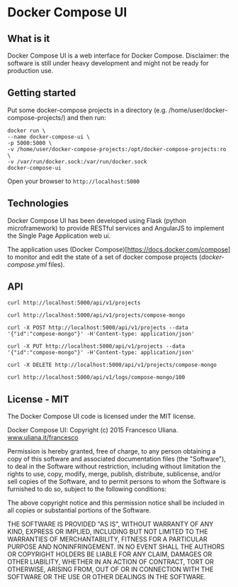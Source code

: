 # Docker Compose UI

## What is it

Docker Compose UI is a web interface for Docker Compose.
Disclaimer: the software is still under heavy development and might not be ready for production use.

## Getting started

Put some docker-compose projects in a directory (e.g. /home/user/docker-compose-projects/) and then run:

    docker run \
    --name docker-compose-ui \
    -p 5000:5000 \
    -v /home/user/docker-compose-projects:/opt/docker-compose-projects:ro \
    -v /var/run/docker.sock:/var/run/docker.sock
    docker-compose-ui

Open your browser to `http://localhost:5000`

## Technologies

Docker Compose UI has been developed using Flask (python microframework) to provide RESTful services and AngularJS to implement the Single Page Application web ui.

The application uses (Docker Compose)[https://docs.docker.com/compose] to monitor and edit the state of a set of docker compose projects (*docker-compose.yml* files).


## API

    curl http://localhost:5000/api/v1/projects

    curl http://localhost:5000/api/v1/projects/compose-mongo

    curl -X POST http://localhost:5000/api/v1/projects --data '{"id":"compose-mongo"}' -H'Content-type: application/json'

    curl -X PUT http://localhost:5000/api/v1/projects --data '{"id":"compose-mongo"}' -H'Content-type: application/json'

    curl -X DELETE http://localhost:5000/api/v1/projects/compose-mongo

    curl http://localhost:5000/api/v1/logs/compose-mongo/100


## License - MIT

The Docker Compose UI code is licensed under the MIT license.

Docker Compose UI: Copyright (c) 2015 Francesco Uliana. www.uliana.it/francesco

Permission is hereby granted, free of charge, to any person obtaining a copy
of this software and associated documentation files (the "Software"), to deal
in the Software without restriction, including without limitation the rights
to use, copy, modify, merge, publish, distribute, sublicense, and/or sell
copies of the Software, and to permit persons to whom the Software is
furnished to do so, subject to the following conditions:

The above copyright notice and this permission notice shall be included in
all copies or substantial portions of the Software.

THE SOFTWARE IS PROVIDED "AS IS", WITHOUT WARRANTY OF ANY KIND, EXPRESS OR
IMPLIED, INCLUDING BUT NOT LIMITED TO THE WARRANTIES OF MERCHANTABILITY,
FITNESS FOR A PARTICULAR PURPOSE AND NONINFRINGEMENT. IN NO EVENT SHALL THE
AUTHORS OR COPYRIGHT HOLDERS BE LIABLE FOR ANY CLAIM, DAMAGES OR OTHER
LIABILITY, WHETHER IN AN ACTION OF CONTRACT, TORT OR OTHERWISE, ARISING FROM,
OUT OF OR IN CONNECTION WITH THE SOFTWARE OR THE USE OR OTHER DEALINGS IN
THE SOFTWARE.